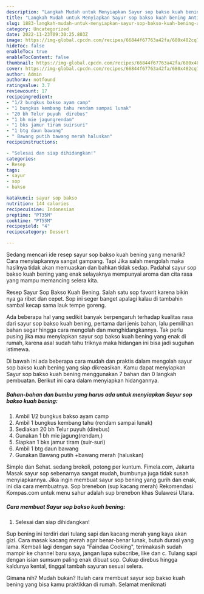 ```yaml
---
description: "Langkah Mudah untuk Menyiapkan Sayur sop bakso kuah bening Anti Gagal"
title: "Langkah Mudah untuk Menyiapkan Sayur sop bakso kuah bening Anti Gagal"
slug: 1883-langkah-mudah-untuk-menyiapkan-sayur-sop-bakso-kuah-bening-anti-gagal
category: Uncategorized
date: 2022-11-23T09:30:25.803Z
image: https://img-global.cpcdn.com/recipes/66844f67763a42fa/680x482cq70/sayur-sop-bakso-kuah-bening-foto-resep-utama.jpg
hideToc: false
enableToc: true
enableTocContent: false
thumbnail: https://img-global.cpcdn.com/recipes/66844f67763a42fa/680x482cq70/sayur-sop-bakso-kuah-bening-foto-resep-utama.jpg
cover: https://img-global.cpcdn.com/recipes/66844f67763a42fa/680x482cq70/sayur-sop-bakso-kuah-bening-foto-resep-utama.jpg
author: Admin
authorAv: notfound
ratingvalue: 3.7
reviewcount: 17
recipeingredient:
- "1/2 bungkus bakso ayam camp"
- "1 bungkus kembang tahu rendam sampai lunak"
- "20 bh Telur puyuh  direbus"
- "1 bh mie jagungrendam"
- "1 bks jamur tiram suirsuri"
- "1 btg daun bawang"
- " Bawang putih bawang merah haluskan"
recipeinstructions:

- "Selesai dan siap dihidangkan!"
categories:
- Resep
tags:
- sayur
- sop
- bakso

katakunci: sayur sop bakso 
nutrition: 144 calories
recipecuisine: Indonesian
preptime: "PT35M"
cooktime: "PT55M"
recipeyield: "4"
recipecategory: Dessert

---
```



Sedang mencari ide resep sayur sop bakso kuah bening yang menarik? Cara menyiapkannya sangat gampang. Tapi Jika salah mengolah maka hasilnya tidak akan memuaskan dan bahkan tidak sedap. Padahal sayur sop bakso kuah bening yang enak selayaknya mempunyai aroma dan cita rasa yang mampu memancing selera kita.


Resep Sayur Sop Bakso Kuah Bening. Salah satu sop favorit karena bikin nya ga ribet dan cepet. Sop ini seger banget apalagi kalau di tambahin sambal kecap sama lauk tempe goreng.

Ada beberapa hal yang sedikit banyak berpengaruh terhadap kualitas rasa dari sayur sop bakso kuah bening, pertama dari jenis bahan, lalu pemilihan bahan segar hingga cara mengolah dan menghidangkannya. Tak perlu pusing jika mau menyiapkan sayur sop bakso kuah bening yang enak di rumah, karena asal sudah tahu triknya maka hidangan ini bisa jadi suguhan istimewa.


Di bawah ini ada beberapa cara mudah dan praktis dalam mengolah sayur sop bakso kuah bening yang siap dikreasikan. Kamu dapat menyiapkan Sayur sop bakso kuah bening menggunakan 7 bahan dan 0 langkah pembuatan. Berikut ini cara dalam menyiapkan hidangannya.

<!--inarticleads1-->

##### Bahan-bahan dan bumbu yang harus ada untuk menyiapkan Sayur sop bakso kuah bening:

1. Ambil 1/2 bungkus bakso ayam camp
1. Ambil 1 bungkus kembang tahu (rendam sampai lunak)
1. Sediakan 20 bh Telur puyuh  (direbus)
1. Gunakan 1 bh mie jagung(rendam,)
1. Siapkan 1 bks jamur tiram (suir-suri)
1. Ambil 1 btg daun bawang
1. Gunakan  Bawang putih +bawang merah (haluskan)


Simple dan Sehat. sedang brokoli, potong per kuntum. Fimela.com, Jakarta Masak sayur sop sebenarnya sangat mudah, bumbunya juga tidak susah menyiapkannya. Jika ingin membuat sayur sop bening yang gurih dan enak, ini dia cara membuatnya. Sop brenebon (sup kacang merah) Rekomendasi Kompas.com untuk menu sahur adalah sup brenebon khas Sulawesi Utara. 

<!--inarticleads2-->

##### Cara membuat Sayur sop bakso kuah bening:


1. Selesai dan siap dihidangkan!

Sup bening ini terdiri dari tulang sapi dan kacang merah yang kaya akan gizi. Cara masak kacang merah agar benar-benar lunak, butuh durasi yang lama. Kembali lagi dengan saya &#34;Faindaa Cooking&#34;, terimakasih sudah mampir ke channel baru saya, jangan lupa subscribe, like dan c. Tulang sapi dengan isian sumsum paling enak dibuat sop. Cukup direbus hingga kaldunya kental, tinggal tambah sayuran sesuai selera. 

Gimana nih? Mudah bukan? Itulah cara membuat sayur sop bakso kuah bening yang bisa kamu praktikkan di rumah. Selamat menikmati
